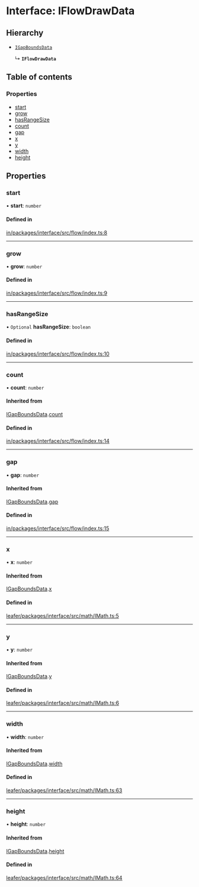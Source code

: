 # Interface: IFlowDrawData

## Hierarchy

- [`IGapBoundsData`](IGapBoundsData.md)

  ↳ **`IFlowDrawData`**

## Table of contents

### Properties

- [start](IFlowDrawData.md#start)
- [grow](IFlowDrawData.md#grow)
- [hasRangeSize](IFlowDrawData.md#hasrangesize)
- [count](IFlowDrawData.md#count)
- [gap](IFlowDrawData.md#gap)
- [x](IFlowDrawData.md#x)
- [y](IFlowDrawData.md#y)
- [width](IFlowDrawData.md#width)
- [height](IFlowDrawData.md#height)

## Properties

### start

• **start**: `number`

#### Defined in

[in/packages/interface/src/flow/index.ts:8](https://github.com/leaferjs/leafer-in/blob/f18a102/packages/interface/src/flow/index.ts#L8)

___

### grow

• **grow**: `number`

#### Defined in

[in/packages/interface/src/flow/index.ts:9](https://github.com/leaferjs/leafer-in/blob/f18a102/packages/interface/src/flow/index.ts#L9)

___

### hasRangeSize

• `Optional` **hasRangeSize**: `boolean`

#### Defined in

[in/packages/interface/src/flow/index.ts:10](https://github.com/leaferjs/leafer-in/blob/f18a102/packages/interface/src/flow/index.ts#L10)

___

### count

• **count**: `number`

#### Inherited from

[IGapBoundsData](IGapBoundsData.md).[count](IGapBoundsData.md#count)

#### Defined in

[in/packages/interface/src/flow/index.ts:14](https://github.com/leaferjs/leafer-in/blob/f18a102/packages/interface/src/flow/index.ts#L14)

___

### gap

• **gap**: `number`

#### Inherited from

[IGapBoundsData](IGapBoundsData.md).[gap](IGapBoundsData.md#gap)

#### Defined in

[in/packages/interface/src/flow/index.ts:15](https://github.com/leaferjs/leafer-in/blob/f18a102/packages/interface/src/flow/index.ts#L15)

___

### x

• **x**: `number`

#### Inherited from

[IGapBoundsData](IGapBoundsData.md).[x](IGapBoundsData.md#x)

#### Defined in

[leafer/packages/interface/src/math/IMath.ts:5](https://github.com/leaferjs/leafer/blob/4821e21/packages/interface/src/math/IMath.ts#L5)

___

### y

• **y**: `number`

#### Inherited from

[IGapBoundsData](IGapBoundsData.md).[y](IGapBoundsData.md#y)

#### Defined in

[leafer/packages/interface/src/math/IMath.ts:6](https://github.com/leaferjs/leafer/blob/4821e21/packages/interface/src/math/IMath.ts#L6)

___

### width

• **width**: `number`

#### Inherited from

[IGapBoundsData](IGapBoundsData.md).[width](IGapBoundsData.md#width)

#### Defined in

[leafer/packages/interface/src/math/IMath.ts:63](https://github.com/leaferjs/leafer/blob/4821e21/packages/interface/src/math/IMath.ts#L63)

___

### height

• **height**: `number`

#### Inherited from

[IGapBoundsData](IGapBoundsData.md).[height](IGapBoundsData.md#height)

#### Defined in

[leafer/packages/interface/src/math/IMath.ts:64](https://github.com/leaferjs/leafer/blob/4821e21/packages/interface/src/math/IMath.ts#L64)
